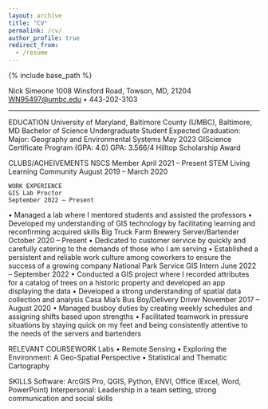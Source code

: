 ```yaml
---
layout: archive
title: "CV"
permalink: /cv/
author_profile: true
redirect_from:
  - /resume
---
```


{% include base_path %}

Nick Simeone
1008 Winsford Road, Towson, MD, 21204 
WN95497@umbc.edu • 443-202-3103 
________________________________________
EDUCATION
University of Maryland, Baltimore County (UMBC), Baltimore, MD
Bachelor of Science Undergraduate Student                                            	            		Expected Graduation:
Major: Geography and Environmental Systems                                                       	    May 2023
GIScience Certificate Program (GPA: 4.0)
GPA: 3.566/4
Hilltop Scholarship Award

CLUBS/ACHEIVEMENTS
	NSCS Member								                                                                          April 2021 – Present
	STEM Living Learning Community					                                                            August 2019 – March 2020
	
	WORK EXPERIENCE
	GIS Lab Proctor                                                                                     September 2022 – Present 
•	Managed a lab where I mentored students and assisted the professors
•	Developed my understanding of GIS technology by facilitating learning and reconfirming acquired skills 
	Big Truck Farm Brewery Server/Bartender                                                             October 2020 – Present 
•	Dedicated to customer service by quickly and carefully catering to the demands of those who I am serving
•	Established a persistent and reliable work culture among coworkers to ensure the success of a growing company
National Park Service GIS Intern						 	                                                        June 2022 – September 2022
•	Conducted a GIS project where I recorded attributes for a catalog of trees on a historic property and developed an app displaying the data
•	Developed a strong understanding of spatial data collection and analysis
Casa Mia’s Bus Boy/Delivery Driver					         	                                               November 2017 – August 2020
•	Managed busboy duties by creating weekly schedules and assigning shifts based upon strengths
•	Facilitated teamwork in pressure situations by staying quick on my feet and being consistently attentive to the needs of the servers and bartenders

RELEVANT COURSEWORK
Labs
•	Remote Sensing
•	Exploring the Environment: A Geo-Spatial Perspective
•	Statistical and Thematic Cartography

SKILLS
Software: ArcGIS Pro, QGIS, Python, ENVI, Office (Excel, Word, PowerPoint)
Interpersonal: Leadership in a team setting, strong communication and social skills
